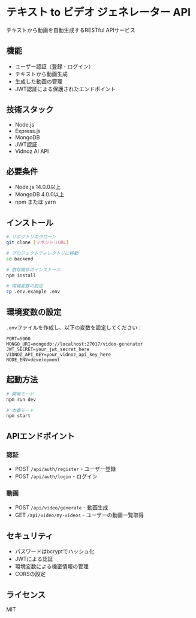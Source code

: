 # テキスト to ビデオ ジェネレーター API

テキストから動画を自動生成するRESTful APIサービス

## 機能

- ユーザー認証（登録・ログイン）
- テキストから動画生成
- 生成した動画の管理
- JWT認証による保護されたエンドポイント

## 技術スタック

- Node.js
- Express.js
- MongoDB
- JWT認証
- Vidnoz AI API

## 必要条件

- Node.js 14.0.0以上
- MongoDB 4.0.0以上
- npm または yarn

## インストール

```bash
# リポジトリのクローン
git clone [リポジトリURL]

# プロジェクトディレクトリに移動
cd backend

# 依存関係のインストール
npm install

# 環境変数の設定
cp .env.example .env
```

## 環境変数の設定

`.env`ファイルを作成し、以下の変数を設定してください：

```
PORT=5000
MONGO_URI=mongodb://localhost:27017/video-generator
JWT_SECRET=your_jwt_secret_here
VIDNOZ_API_KEY=your_vidnoz_api_key_here
NODE_ENV=development
```

## 起動方法

```bash
# 開発モード
npm run dev

# 本番モード
npm start
```

## APIエンドポイント

### 認証

- POST `/api/auth/register` - ユーザー登録
- POST `/api/auth/login` - ログイン

### 動画

- POST `/api/video/generate` - 動画生成
- GET `/api/video/my-videos` - ユーザーの動画一覧取得

## セキュリティ

- パスワードはbcryptでハッシュ化
- JWTによる認証
- 環境変数による機密情報の管理
- CORSの設定

## ライセンス

MIT 